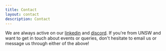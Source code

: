 ```yaml
---
title: Contact
layout: contact
description: Contact
---
```


We are always active on our [linkedin](https://au.linkedin.com/company/unswcbs) and [discord](https://discord.gg/dzxUv2Gv). If you're from UNSW and want to get in touch about events or queries, don't hesitate to email us or message us through either of the above!